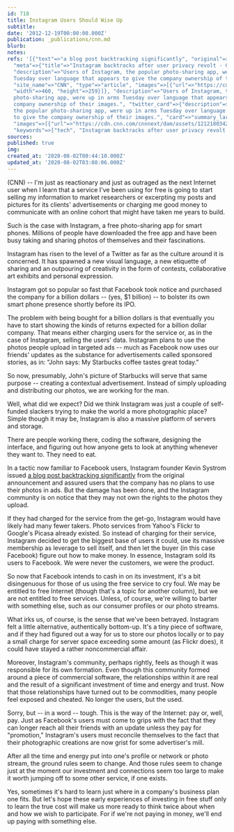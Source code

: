 ```yaml
---
id: 718
title: Instagram Users Should Wise Up
subtitle: 
date: '2012-12-19T00:00:00.000Z'
publication: _publications/cnn.md
blurb: 
notes: 
refs: '[{"text"=>"a blog post backtracking significantly", "original"=>"http://www.cnn.com/2012/12/18/tech/social-media/instagram-terms-users/index.html",
  "meta"=>{"title"=>"Instagram backtracks after user privacy revolt - CNN", "open_graph"=>{"url"=>"https://www.cnn.com/2012/12/18/tech/social-media/instagram-terms-users/index.html",
  "description"=>"Users of Instagram, the popular photo-sharing app, were up in arms
  Tuesday over language that appears to give the company ownership of their images.",
  "site_name"=>"CNN", "type"=>"article", "images"=>[{"url"=>"https://cdn.cnn.com/cnnnext/dam/assets/121218034208-instagram-terms-users-story-top.jpg",
  "width"=>460, "height"=>259}]}, "description"=>"Users of Instagram, the popular
  photo-sharing app, were up in arms Tuesday over language that appears to give the
  company ownership of their images.", "twitter_card"=>{"description"=>"Users of Instagram,
  the popular photo-sharing app, were up in arms Tuesday over language that appears
  to give the company ownership of their images.", "card"=>"summary_large_image",
  "images"=>[{"url"=>"https://cdn.cnn.com/cnnnext/dam/assets/121218034208-instagram-terms-users-story-top.jpg"}]},
  "keywords"=>["tech", "Instagram backtracks after user privacy revolt - CNN"], "favicon"=>"http://www.cnn.com/favicon.ico"}}]'
sources: 
published: true
img: 
created_at: '2020-08-02T00:44:10.000Z'
updated_at: '2020-08-02T03:08:06.000Z'
---
```

(CNN) -- I'm just as reactionary and just as outraged as the next Internet user when I learn that a service I've been using for free is going to start selling my information to market researchers or excerpting my posts and pictures for its clients' advertisements or charging me good money to communicate with an online cohort that might have taken me years to build.

Such is the case with Instagram, a free photo-sharing app for smart phones. Millions of people have downloaded the free app and have been busy taking and sharing photos of themselves and their fascinations.

Instagram has risen to the level of a Twitter as far as the culture around it is concerned. It has spawned a new visual language, a new etiquette of sharing and an outpouring of creativity in the form of contests, collaborative art exhibits and personal expression.

Instagram got so popular so fast that Facebook took notice and purchased the company for a billion dollars -- (yes, $1 billion) -- to bolster its own smart phone presence shortly before its IPO.

The problem with being bought for a billion dollars is that eventually you have to start showing the kinds of returns expected for a billion dollar company. That means either charging users for the service or, as in the case of Instagram, selling the users' data. Instagram plans to use the photos people upload in targeted ads -- much as Facebook now uses our friends' updates as the substance for advertisements called sponsored stories, as in: "John says: My Starbucks coffee tastes great today."

So now, presumably, John's picture of Starbucks will serve that same purpose -- creating a contextual advertisement. Instead of simply uploading and distributing our photos, we are working for the man.

  

Well, what did we expect? Did we think Instagram was just a couple of self-funded slackers trying to make the world a more photographic place? Simple though it may be, Instagram is also a massive platform of servers and storage.

There are people working there, coding the software, designing the interface, and figuring out how anyone gets to look at anything whenever they want to. They need to eat.

In a tactic now familiar to Facebook users, Instagram founder Kevin Systrom issued [a blog post backtracking significantly](http://www.cnn.com/2012/12/18/tech/social-media/instagram-terms-users/index.html) from the original announcement and assured users that the company has no plans to use their photos in ads. But the damage has been done, and the Instagram community is on notice that they may not own the rights to the photos they upload.

If they had charged for the service from the get-go, Instagram would have likely had many fewer takers. Photo services from Yahoo's Flickr to Google's Picasa already existed. So instead of charging for their service, Instagram decided to get the biggest base of users it could, use its massive membership as leverage to sell itself, and then let the buyer (in this case Facebook) figure out how to make money. In essence, Instagram sold its users to Facebook. We were never the customers, we were the product.

So now that Facebook intends to cash in on its investment, it's a bit disingenuous for those of us using the free service to cry foul. We may be entitled to free Internet (though that's a topic for another column), but we are not entitled to free services. Unless, of course, we're willing to barter with something else, such as our consumer profiles or our photo streams.

What irks us, of course, is the sense that we've been betrayed. Instagram felt a little alternative, authentically bottom-up. It's a tiny piece of software, and if they had figured out a way for us to store our photos locally or to pay a small charge for server space exceeding some amount (as Flickr does), it could have stayed a rather noncommercial affair.

Moreover, Instagram's community, perhaps rightly, feels as though it was responsible for its own formation. Even though this community formed around a piece of commercial software, the relationships within it are real and the result of a significant investment of time and energy and trust. Now that those relationships have turned out to be commodities, many people feel exposed and cheated. No longer the users, but the used.

Sorry, but -- in a word -- tough. This is the way of the Internet: pay or, well, pay. Just as Facebook's users must come to grips with the fact that they can longer reach all their friends with an update unless they pay for "promotion," Instagram's users must reconcile themselves to the fact that their photographic creations are now grist for some advertiser's mill.

After all the time and energy put into one's profile or network or photo stream, the ground rules seem to change. And those rules seem to change just at the moment our investment and connections seem too large to make it worth jumping off to some other service, if one exists.

Yes, sometimes it's hard to learn just where in a company's business plan one fits. But let's hope these early experiences of investing in free stuff only to learn the true cost will make us more ready to think twice about when and how we wish to participate. For if we're not paying in money, we'll end up paying with something else.
